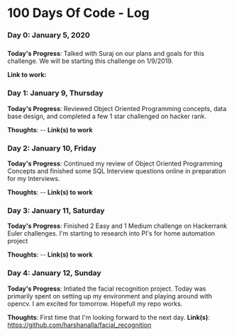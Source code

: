 # 100 Days Of Code - Log

### Day 0: January 5, 2020 
##### 

**Today's Progress**: Talked with Suraj on our plans and goals for this challenge. We will be starting this challenge on 1/9/2019.

**Link to work:** 

### Day 1: January 9, Thursday

**Today's Progress**: Reviewed Object Oriented Programming concepts, data base design, and completed a few 1 star challenged on hacker rank.

**Thoughts**: --
**Link(s) to work**

### Day 2: January 10, Friday

**Today's Progress**: Continued my review of Object Oriented Programming Concepts and finished some SQL Interview questions online in preparation for my Interviews. 

**Thoughts**: --
**Link(s) to work**

### Day 3: January 11, Saturday

**Today's Progress**: Finished 2 Easy and 1 Medium challenge on Hackerrank Euler challenges. I'm starting to research into PI's for home automation project 

**Thoughts**: --
**Link(s) to work**

### Day 4: January 12, Sunday

**Today's Progress**: Intiated the facial recognition project. Today was primarily spent on setting up my environment and playing around with opencv. I am excited for tomorrow. Hopefull my repo works.

**Thoughts**: First time that I'm looking forward to the next day.
**Link(s)**: https://github.com/harshanalla/facial_recognition


